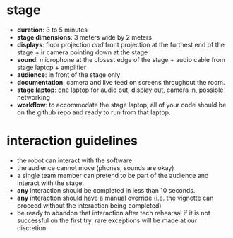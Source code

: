 # stage
* **duration**: 3 to 5 minutes
* **stage dimensions**: 3 meters wide by 2 meters
* **displays**: floor projection *and* front projection at the furthest end of the stage + ir camera pointing down at the stage
* **sound**: microphone at the closest edge of the stage + audio cable from stage laptop + amplifier
* **audience**: in front of the stage only
* **documentation**: camera and live feed on screens throughout the room.
* **stage laptop**: one laptop for audio out, display out, camera in, possible networking
* **workflow**: to accommodate the stage laptop, all of your code should be on the github repo and ready to run from that laptop.

# interaction guidelines
* the robot can interact with the software
* the audience cannot move (phones, sounds are okay)
* a single team member can pretend to be part of the audience and interact with the stage.
* **any** interaction should be completed in less than 10 seconds.
* **any** interaction should have a manual override (i.e. the vignette can proceed without the interaction being completed)
* be ready to abandon that interaction after tech rehearsal if it is not successful on the first try. rare exceptions will be made at our discretion.
